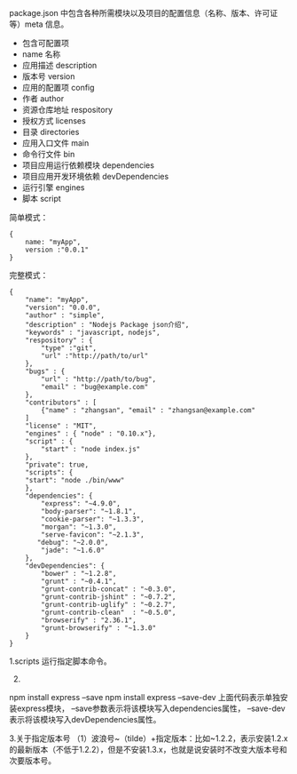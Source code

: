 package.json 中包含各种所需模块以及项目的配置信息（名称、版本、许可证等）meta 信息。

* 包含可配置项
* name 名称
* 应用描述 description
* 版本号 version
* 应用的配置项 config
* 作者 author
* 资源仓库地址 respository
* 授权方式 licenses
* 目录 directories
* 应用入口文件 main
* 命令行文件 bin
* 项目应用运行依赖模块 dependencies
* 项目应用开发环境依赖 devDependencies
* 运行引擎 engines
* 脚本 script

简单模式：

```
{   
    name: "myApp",
    version :"0.0.1" 
}
```

完整模式：

```
{
	"name": "myApp",
	"version": "0.0.0",
	"author" : "simple",
	"description" : "Nodejs Package json介绍",
	"keywords" : "javascript, nodejs",
	"respository" : {
		"type" :"git",
		"url" :"http://path/to/url"
	},
	"bugs" : {
		"url" : "http://path/to/bug",
		"email" : "bug@example.com"
	},
	"contributors" : [
		{"name" : "zhangsan", "email" : "zhangsan@example.com"
	]
	"license" : "MIT",
	"engines" : { "node" : "0.10.x"},
	"script" : {
		"start" : "node index.js"
	},
	"private": true,
	"scripts": {
	"start": "node ./bin/www"
	},
	"dependencies": {
		"express": "~4.9.0",
		"body-parser": "~1.8.1",
		"cookie-parser": "~1.3.3",
		"morgan": "~1.3.0",
		"serve-favicon": "~2.1.3",
	   "debug": "~2.0.0",
		"jade": "~1.6.0"
	},
	"devDependencies": {
		"bower" : "~1.2.8",
		"grunt" : "~0.4.1",
		"grunt-contrib-concat" : "~0.3.0",
		"grunt-contrib-jshint" : "~0.7.2",
		"grunt-contrib-uglify" : "~0.2.7",
		"grunt-contrib-clean"  : "~0.5.0",
		"browserify" : "2.36.1",
		"grunt-browserify" : "~1.3.0"
	}
}
```

1.scripts
运行指定脚本命令。

2.
npm install express –save
npm install express –save-dev
上面代码表示单独安装express模块，
–save参数表示将该模块写入dependencies属性，
–save-dev表示将该模块写入devDependencies属性。

3.关于指定版本号
（1）波浪号~（tilde）+指定版本：比如~1.2.2，表示安装1.2.x的最新版本（不低于1.2.2），但是不安装1.3.x，也就是说安装时不改变大版本号和次要版本号。 
